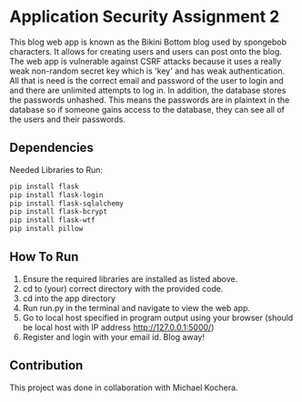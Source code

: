 # Application Security Assignment 2
This blog web app is known as the Bikini Bottom blog used by spongebob characters. It allows for creating users and users can post onto the blog. The web app is vulnerable against CSRF attacks because it uses a really weak non-random secret key which is 'key' and has weak authentication. All that is need is the correct email and password of the user to login and and there are unlimited attempts to log in. In addition, the database stores the passwords unhashed. This means the passwords are in plaintext in the database so if someone gains access to the database, they can see all of the users and their passwords.

## Dependencies
Needed Libraries to Run:
```bash
pip install flask
pip install flask-login
pip install flask-sqlalchemy
pip install flask-bcrypt
pip install flask-wtf
pip install pillow
```

## How To Run
1. Ensure the required libraries are installed as listed above. 
2. cd to (your) correct directory with the provided code.
3. cd into the app directory
4. Run run.py in the terminal and navigate to view the web app.
5. Go to local host specified in program output using your browser (should be local host with IP address http://127.0.0.1:5000/)
6. Register and login with your email id. Blog away!

## Contribution
This project was done in collaboration with Michael Kochera.
